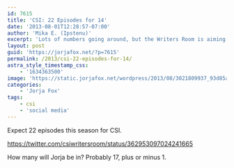 ```yaml
---
id: 7615
title: 'CSI: 22 Episodes for 14'
date: '2013-08-01T12:28:57-07:00'
author: 'Mika E. (Ipstenu)'
excerpt: 'Lots of numbers going around, but the Writers Room is aiming at 22 for this season.'
layout: post
guid: 'https://jorjafox.net/?p=7615'
permalink: /2013/csi-22-episodes-for-14/
astra_style_timestamp_css:
    - '1634363500'
image: 'https://static.jorjafox.net/wordpress/2013/08/3021809937_93d85a8015_z.jpg'
categories:
    - 'Jorja Fox'
tags:
    - csi
    - 'social media'
---
```


Expect 22 episodes this season for CSI.

https://twitter.com/csiwritersroom/status/362953097024241665

How many will Jorja be in? Probably 17, plus or minus 1.